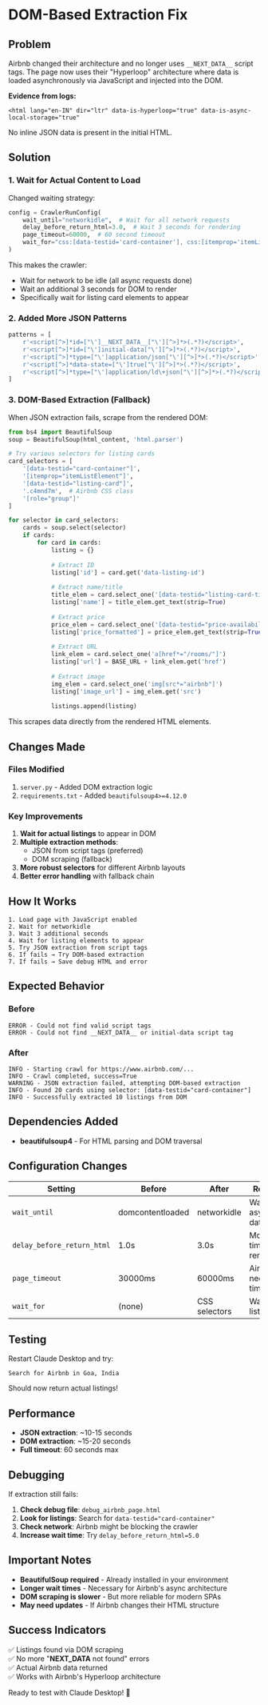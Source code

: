# DOM-Based Extraction Fix

## Problem

Airbnb changed their architecture and no longer uses `__NEXT_DATA__` script tags. The page now uses their "Hyperloop" architecture where data is loaded asynchronously via JavaScript and injected into the DOM.

**Evidence from logs:**
```
<html lang="en-IN" dir="ltr" data-is-hyperloop="true" data-is-async-local-storage="true"
```

No inline JSON data is present in the initial HTML.

## Solution

### 1. Wait for Actual Content to Load

Changed waiting strategy:
```python
config = CrawlerRunConfig(
    wait_until="networkidle",  # Wait for all network requests
    delay_before_return_html=3.0,  # Wait 3 seconds for rendering
    page_timeout=60000,  # 60 second timeout
    wait_for="css:[data-testid='card-container'], css:[itemprop='itemListElement']"  # Wait for listings
)
```

This makes the crawler:
- Wait for network to be idle (all async requests done)
- Wait an additional 3 seconds for DOM to render
- Specifically wait for listing card elements to appear

### 2. Added More JSON Patterns

```python
patterns = [
    r'<script[^>]*id=["\']__NEXT_DATA__["\'][^>]*>(.*?)</script>',
    r'<script[^>]*id=["\']initial-data["\'][^>]*>(.*?)</script>',
    r'<script[^>]*type=["\']application/json["\'][^>]*>(.*?)</script>',
    r'<script[^>]*data-state=["\']true["\'][^>]*>(.*?)</script>',
    r'<script[^>]*type=["\']application/ld\+json["\'][^>]*>(.*?)</script>',  # Schema.org
]
```

### 3. DOM-Based Extraction (Fallback)

When JSON extraction fails, scrape from the rendered DOM:

```python
from bs4 import BeautifulSoup
soup = BeautifulSoup(html_content, 'html.parser')

# Try various selectors for listing cards
card_selectors = [
    '[data-testid="card-container"]',
    '[itemprop="itemListElement"]',
    '[data-testid="listing-card"]',
    '.c4mnd7m',  # Airbnb CSS class
    '[role="group"]'
]

for selector in card_selectors:
    cards = soup.select(selector)
    if cards:
        for card in cards:
            listing = {}
            
            # Extract ID
            listing['id'] = card.get('data-listing-id')
            
            # Extract name/title
            title_elem = card.select_one('[data-testid="listing-card-title"], h3, h2')
            listing['name'] = title_elem.get_text(strip=True)
            
            # Extract price
            price_elem = card.select_one('[data-testid="price-availability-row"]')
            listing['price_formatted'] = price_elem.get_text(strip=True)
            
            # Extract URL
            link_elem = card.select_one('a[href*="/rooms/"]')
            listing['url'] = BASE_URL + link_elem.get('href')
            
            # Extract image
            img_elem = card.select_one('img[src*="airbnb"]')
            listing['image_url'] = img_elem.get('src')
            
            listings.append(listing)
```

This scrapes data directly from the rendered HTML elements.

## Changes Made

### Files Modified
1. `server.py` - Added DOM extraction logic
2. `requirements.txt` - Added `beautifulsoup4>=4.12.0`

### Key Improvements
1. **Wait for actual listings** to appear in DOM
2. **Multiple extraction methods**:
   - JSON from script tags (preferred)
   - DOM scraping (fallback)
3. **More robust selectors** for different Airbnb layouts
4. **Better error handling** with fallback chain

## How It Works

```
1. Load page with JavaScript enabled
2. Wait for networkidle
3. Wait 3 additional seconds
4. Wait for listing elements to appear
5. Try JSON extraction from script tags
6. If fails → Try DOM-based extraction
7. If fails → Save debug HTML and error
```

## Expected Behavior

### Before
```
ERROR - Could not find valid script tags
ERROR - Could not find __NEXT_DATA__ or initial-data script tag
```

### After
```
INFO - Starting crawl for https://www.airbnb.com/...
INFO - Crawl completed, success=True
WARNING - JSON extraction failed, attempting DOM-based extraction
INFO - Found 20 cards using selector: [data-testid="card-container"]
INFO - Successfully extracted 10 listings from DOM
```

## Dependencies Added

- **beautifulsoup4** - For HTML parsing and DOM traversal

## Configuration Changes

| Setting | Before | After | Reason |
|---------|--------|-------|--------|
| `wait_until` | domcontentloaded | networkidle | Wait for async data |
| `delay_before_return_html` | 1.0s | 3.0s | More time for rendering |
| `page_timeout` | 30000ms | 60000ms | Airbnb needs time |
| `wait_for` | (none) | CSS selectors | Wait for listings |

## Testing

Restart Claude Desktop and try:
```
Search for Airbnb in Goa, India
```

Should now return actual listings!

## Performance

- **JSON extraction**: ~10-15 seconds
- **DOM extraction**: ~15-20 seconds
- **Full timeout**: 60 seconds max

## Debugging

If extraction still fails:

1. **Check debug file**: `debug_airbnb_page.html`
2. **Look for listings**: Search for `data-testid="card-container"`
3. **Check network**: Airbnb might be blocking the crawler
4. **Increase wait time**: Try `delay_before_return_html=5.0`

## Important Notes

- **BeautifulSoup required** - Already installed in your environment
- **Longer wait times** - Necessary for Airbnb's async architecture
- **DOM scraping is slower** - But more reliable for modern SPAs
- **May need updates** - If Airbnb changes their HTML structure

## Success Indicators

✅ Listings found via DOM scraping  
✅ No more "__NEXT_DATA__ not found" errors  
✅ Actual Airbnb data returned  
✅ Works with Airbnb's Hyperloop architecture  

Ready to test with Claude Desktop! 🚀
